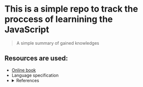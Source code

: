 
<h1>This is a simple repo to track the proccess of learnining the JavaScript</h1>
<blockquote>
A simple summary of gained knowledges
</blockquote>
<h2>
    Resources are used:
</h2>
<section>
    <ul>
        <li>
            <a href="https://learn.javascript.ru/"> Online book </a>
        </li>
        <li>
            <a hreg="https://www.ecma-international.org/publications-and-standards/standards/ecma-262/"> Language specification</a>
        </li>
        <li><details>
            <summary>References</summary>
            <ul>
                <li> <a href="https://developer.mozilla.org/ru/docs/Web/JavaScript/Reference">MDN (Mozilla) JavaScript Reference</a> </li>
                <li> <a href="https://msdn.microsoft.com/">MSDN</a> </li>
            </ul>
        </details></li>
    </ul>
</section>

